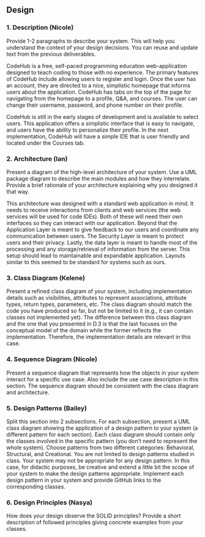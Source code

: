 ## Design

### 1. Description (Nicole)
Provide 1-2 paragraphs to describe your system. This will help you understand the context of your design decisions. You can reuse and update text from the previous deliverables.  

CodeHub is a free, self-paced programming education web-application designed to teach coding to those with no experience. The primary features of CodeHub include allowing users to register and login. Once the user has an account, they are directed to a nice, simplistic homepage that informs users about the application. CodeHub has tabs on the top of the page for navigating from the homepage to a profile, Q&A, and courses. The user can change their username, password, and phone number on their profile. 

CodeHub is still in the early stages of development and is available to select 	users. This application offers a simplistic interface that is easy to navigate, and users have the ability to personalize their profile. In the next implementation, CodeHub will have a simple IDE that is user friendly and located under the Courses tab. 

### 2. Architecture (Ian)
Present a diagram of the high-level architecture of your system. Use a UML package diagram to describe the main modules and how they interrelate. 
Provide a brief rationale of your architecture explaining why you designed it that way. 

This architecture was designed with a standard web application in mind. It needs to receive interactions from clients and web services (the web services will be used for code IDEs).  Both of these will need their own interfaces so they can interact with our application. Beyond that the Application Layer is meant to give feedback to our users and coordinate any communication between users. The Security Layer is meant to protect users and their privacy. Lastly, the data layer is meant to handle most of the processing and any storage/retrieval of information from the server. This setup should lead to maintainable and expandable application. Layouts similar to this seemed to be standard for systems such as ours. 

### 3. Class Diagram (Kelene) 
Present a refined class diagram of your system, including implementation details such as visibilities, attributes to represent associations, attribute types, return types, parameters, etc. The class diagram should match the code you have produced so far, but not be limited to it (e.g., it can contain classes not implemented yet). 
The difference between this class diagram and the one that you presented in D.3 is that the last focuses on the conceptual model of the domain while the former reflects the implementation. Therefore, the implementation details are relevant in this case. 

### 4. Sequence Diagram (Nicole)  
Present a sequence diagram that represents how the objects in your system interact for a specific use case. Also include the use case description in this section. The sequence diagram should be consistent with the class diagram and architecture. 

### 5. Design Patterns (Bailey) 
Split this section into 2 subsections. For each subsection, present a UML class diagram showing the application of a design pattern to your system (a different pattern for each section). Each class diagram should contain only the classes involved in the specific pattern (you don’t need to represent the whole system). Choose patterns from two different categories: Behavioral, Structural, and Creational. You are not limited to design patterns studied in class. 
Your system may not be appropriate for any design pattern. In this case, for didactic purposes, be creative and extend a little bit the scope of your system to make the design patterns appropriate. 
Implement each design pattern in your system and provide GitHub links to the corresponding classes. 

### 6. Design Principles (Nasya) 
How does your design observe the SOLID principles? Provide a short description of followed principles giving concrete examples from your classes. 
